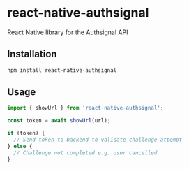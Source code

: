 # react-native-authsignal

React Native library for the Authsignal API

## Installation

```sh
npm install react-native-authsignal
```

## Usage

```js
import { showUrl } from 'react-native-authsignal';

const token = await showUrl(url);

if (token) {
  // Send token to backend to validate challenge attempt
} else {
  // Challenge not completed e.g. user cancelled
}
```
